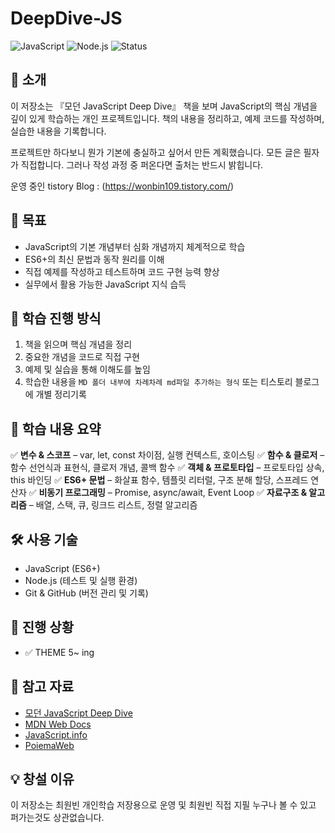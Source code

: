 # DeepDive-JS

![JavaScript](https://img.shields.io/badge/JavaScript-ES6%2B-yellow)
![Node.js](https://img.shields.io/badge/Node.js-16%2B-green)
![Status](https://img.shields.io/badge/Status-Active-blue)

## 📖 소개

이 저장소는 『모던 JavaScript Deep Dive』 책을 보며 JavaScript의 핵심 개념을 깊이 있게 학습하는 개인 프로젝트입니다. 책의 내용을 정리하고, 예제 코드를 작성하며, 실습한 내용을 기록합니다.

프로젝트만 하다보니 뭔가 기본에 충실하고 싶어서 만든 계획했습니다.
모든 글은 필자가 직접합니다. 그러나 작성 과정 중 퍼온다면 출처는 반드시 밝힙니다.

운영 중인 tistory Blog : (https://wonbin109.tistory.com/)

## 📌 목표

- JavaScript의 기본 개념부터 심화 개념까지 체계적으로 학습
- ES6+의 최신 문법과 동작 원리를 이해
- 직접 예제를 작성하고 테스트하며 코드 구현 능력 향상
- 실무에서 활용 가능한 JavaScript 지식 습득

## 🚀 학습 진행 방식

1. 책을 읽으며 핵심 개념을 정리
2. 중요한 개념을 코드로 직접 구현
3. 예제 및 실습을 통해 이해도를 높임
4. 학습한 내용을 `MD 폴더 내부에 차례차례 md파일 추가하는 형식` 또는 티스토리 블로그에 개별 정리기록

## 📑 학습 내용 요약

✅ **변수 & 스코프** – var, let, const 차이점, 실행 컨텍스트, 호이스팅
✅ **함수 & 클로저** – 함수 선언식과 표현식, 클로저 개념, 콜백 함수
✅ **객체 & 프로토타입** – 프로토타입 상속, this 바인딩
✅ **ES6+ 문법** – 화살표 함수, 템플릿 리터럴, 구조 분해 할당, 스프레드 연산자
✅ **비동기 프로그래밍** – Promise, async/await, Event Loop
✅ **자료구조 & 알고리즘** – 배열, 스택, 큐, 링크드 리스트, 정렬 알고리즘

## 🛠️ 사용 기술

- JavaScript (ES6+)
- Node.js (테스트 및 실행 환경)
- Git & GitHub (버전 관리 및 기록)

## 📌 진행 상황

- ✅ THEME 5~ ing

## 📝 참고 자료

- [모던 JavaScript Deep Dive](http://www.yes24.com/Product/Goods/92742567)
- [MDN Web Docs](https://developer.mozilla.org/ko/)
- [JavaScript.info](https://javascript.info/)
- [PoiemaWeb](https://poiemaweb.com/)

## 💡 창설 이유

이 저장소는 최원빈 개인학습 저장용으로 운영 및 최원빈 직접 지필
누구나 볼 수 있고 퍼가는것도 상관없습니다.
